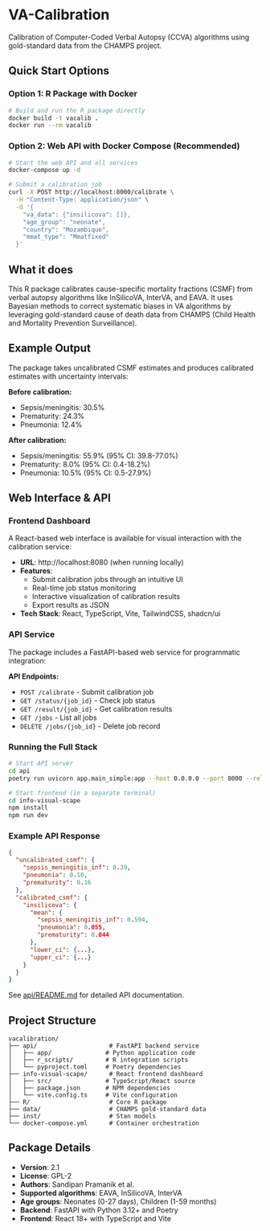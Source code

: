 # VA-Calibration

Calibration of Computer-Coded Verbal Autopsy (CCVA) algorithms using gold-standard data from the CHAMPS project.

## Quick Start Options

### Option 1: R Package with Docker
```bash
# Build and run the R package directly
docker build -t vacalib .
docker run --rm vacalib
```

### Option 2: Web API with Docker Compose (Recommended)
```bash
# Start the web API and all services
docker-compose up -d

# Submit a calibration job
curl -X POST http://localhost:8000/calibrate \
  -H "Content-Type: application/json" \
  -d '{
    "va_data": {"insilicova": []},
    "age_group": "neonate",
    "country": "Mozambique",
    "mmat_type": "Mmatfixed"
  }'
```

## What it does

This R package calibrates cause-specific mortality fractions (CSMF) from verbal autopsy algorithms like InSilicoVA, InterVA, and EAVA. It uses Bayesian methods to correct systematic biases in VA algorithms by leveraging gold-standard cause of death data from CHAMPS (Child Health and Mortality Prevention Surveillance).

## Example Output

The package takes uncalibrated CSMF estimates and produces calibrated estimates with uncertainty intervals:

**Before calibration:**
- Sepsis/meningitis: 30.5%
- Prematurity: 24.3%
- Pneumonia: 12.4%

**After calibration:**
- Sepsis/meningitis: 55.9% (95% CI: 39.8-77.0%)
- Prematurity: 8.0% (95% CI: 0.4-18.2%)
- Pneumonia: 10.5% (95% CI: 0.5-27.9%)

## Web Interface & API

### Frontend Dashboard
A React-based web interface is available for visual interaction with the calibration service:
- **URL**: http://localhost:8080 (when running locally)
- **Features**:
  - Submit calibration jobs through an intuitive UI
  - Real-time job status monitoring
  - Interactive visualization of calibration results
  - Export results as JSON
- **Tech Stack**: React, TypeScript, Vite, TailwindCSS, shadcn/ui

### API Service
The package includes a FastAPI-based web service for programmatic integration:

**API Endpoints:**
- `POST /calibrate` - Submit calibration job
- `GET /status/{job_id}` - Check job status
- `GET /result/{job_id}` - Get calibration results
- `GET /jobs` - List all jobs
- `DELETE /jobs/{job_id}` - Delete job record

### Running the Full Stack
```bash
# Start API server
cd api
poetry run uvicorn app.main_simple:app --host 0.0.0.0 --port 8000 --reload

# Start frontend (in a separate terminal)
cd info-visual-scape
npm install
npm run dev
```

### Example API Response
```json
{
  "uncalibrated_csmf": {
    "sepsis_meningitis_inf": 0.39,
    "pneumonia": 0.10,
    "prematurity": 0.16
  },
  "calibrated_csmf": {
    "insilicova": {
      "mean": {
        "sepsis_meningitis_inf": 0.594,
        "pneumonia": 0.055,
        "prematurity": 0.044
      },
      "lower_ci": {...},
      "upper_ci": {...}
    }
  }
}
```

See [api/README.md](api/README.md) for detailed API documentation.

## Project Structure

```
vacalibration/
├── api/                    # FastAPI backend service
│   ├── app/               # Python application code
│   ├── r_scripts/         # R integration scripts
│   └── pyproject.toml     # Poetry dependencies
├── info-visual-scape/      # React frontend dashboard
│   ├── src/               # TypeScript/React source
│   ├── package.json       # NPM dependencies
│   └── vite.config.ts     # Vite configuration
├── R/                      # Core R package
├── data/                   # CHAMPS gold-standard data
├── inst/                   # Stan models
└── docker-compose.yml      # Container orchestration
```

## Package Details

- **Version**: 2.1
- **License**: GPL-2
- **Authors**: Sandipan Pramanik et al.
- **Supported algorithms**: EAVA, InSilicoVA, InterVA
- **Age groups**: Neonates (0-27 days), Children (1-59 months)
- **Backend**: FastAPI with Python 3.12+ and Poetry
- **Frontend**: React 18+ with TypeScript and Vite